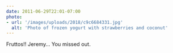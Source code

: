 ```yaml
---
date: 2011-06-29T22:01-07:00
photo:
- url: '/images/uploads/2018/c9c6684331.jpg'
  alt: 'Photo of frozen yogurt with strawberries and coconut'
---
```

Fruttos!! Jeremy… You missed out.
